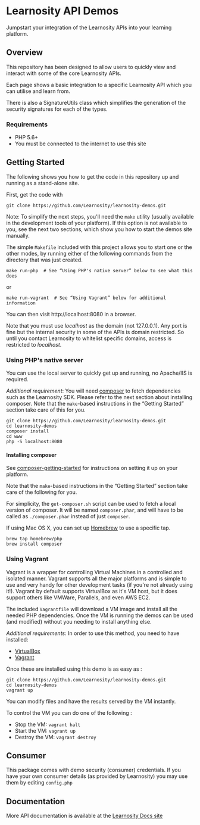 # Learnosity API Demos

Jumpstart your integration of the Learnosity APIs into your learning platform.


## Overview

This repository has been designed to allow users to quickly view and interact with some of the core Learnosity APIs.

Each page shows a basic integration to a specific Learnosity API which you can utilise and learn from.

There is also a SignatureUtils class which simplifies the generation of the security signatures for each of the types.

### Requirements

* PHP 5.6+
* You must be connected to the internet to use this site

## Getting Started

The following shows you how to get the code in this repository up and running as
a stand-alone site.

First, get the code with

    git clone https://github.com/Learnosity/learnosity-demos.git

Note: To simplify the next steps, you'll need the `make` utility (usually available
in the development tools of your platform). If this option is not available to
you, see the next two sections, which show you how to start the demos site
manually.

The simple `Makefile` included with this project allows you to start one or the other
modes, by running either of the following commands from the
directory that was just created.

    make run-php  # See “Using PHP's native server” below to see what this does

or

    make run-vagrant  # See “Using Vagrant” below for additional information

You can then visit http://localhost:8080 in a browser.

Note that you must use *localhost* as the domain (not 127.0.0.1). Any port is
fine but the internal security in some of the APIs is domain restricted. So
until you contact Learnosity to whitelist specific domains, access is restricted
to *localhost*.

### Using PHP's native server

You can use the local server to quickly get up and running, no Apache/IIS is
required.

*Additional requirement*: You will need [composer] to fetch dependencies such as
the Learnosity SDK. Please refer to the next section about installing composer.
Note that the `make`-based instructions in the “Getting Started” section take
care of this for you.

    git clone https://github.com/Learnosity/learnosity-demos.git
    cd learnosity-demos
    composer install
    cd www
    php -S localhost:8080

#### Installing composer

See [composer-getting-started] for instructions on setting it up on your
platform.

Note that the `make`-based instructions in the “Getting Started” section take
care of the following for you.

For simplicity, the `get-composer.sh` script can be used to fetch a
local version of composer. It will be named `composer.phar`, and will have to be
called as `./composer.phar` instead of just `composer`.

If using Mac OS X, you can set up [Homebrew] to use a specific tap.

    brew tap homebrew/php
    brew install composer

### Using Vagrant

Vagrant is a wrapper for controlling Virtual Machines in a controlled and
isolated manner. Vagrant supports all the major platforms and is simple to use
and very handy for other development tasks (if you're not already using it!).
Vagrant by default supports VirtualBox as it's VM host, but it does support
others like VMWare, Parallels, and even AWS EC2.

The included `Vagrantfile` will download a VM image and install all the needed
PHP dependencies. Once the VM is running the demos can be used (and modified)
without you needing to install anything else.

*Additional requirements*: In order to use this method, you need to have installed:
* [VirtualBox](https://www.virtualbox.org/wiki/Downloads)
* [Vagrant](https://www.vagrantup.com/downloads.html)

Once these are installed using this demo is as easy as :

    git clone https://github.com/Learnosity/learnosity-demos.git
    cd learnosity-demos
    vagrant up

You can modify files and have the results served by the VM instantly.

To control the VM you can do one of the following :
* Stop the VM: `vagrant halt`
* Start the VM: `vagrant up`
* Destroy the VM: `vagrant destroy`


## Consumer


This package comes with demo security (consumer) credentials. If you have your own consumer details (as provided by Learnosity) you may use them by editing ```config.php```


## Documentation

More API documentation is available at the [Learnosity Docs site](http://docs.learnosity.com)


[composer]: https://getcomposer.org
[composer-getting-started]: https://getcomposer.org/doc/00-intro.md
[homebrew]: https://brew.sh/
